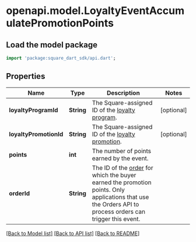 # openapi.model.LoyaltyEventAccumulatePromotionPoints

## Load the model package
```dart
import 'package:square_dart_sdk/api.dart';
```

## Properties
Name | Type | Description | Notes
------------ | ------------- | ------------- | -------------
**loyaltyProgramId** | **String** | The Square-assigned ID of the [loyalty program](https://developer.squareup.com/reference/square_2023-12-13/objects/LoyaltyProgram). | [optional] 
**loyaltyPromotionId** | **String** | The Square-assigned ID of the [loyalty promotion](https://developer.squareup.com/reference/square_2023-12-13/objects/LoyaltyPromotion). | [optional] 
**points** | **int** | The number of points earned by the event. | 
**orderId** | **String** | The ID of the [order](https://developer.squareup.com/reference/square_2023-12-13/objects/Order) for which the buyer earned the promotion points. Only applications that use the Orders API to process orders can trigger this event. | 

[[Back to Model list]](../README.md#documentation-for-models) [[Back to API list]](../README.md#documentation-for-api-endpoints) [[Back to README]](../README.md)


